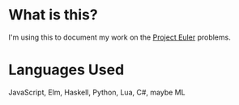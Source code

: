 # What is this?

I'm using this to document my work on the [Project Euler](https://projecteuler.net/) problems.

# Languages Used

JavaScript, Elm, Haskell, Python, Lua, C#, maybe ML